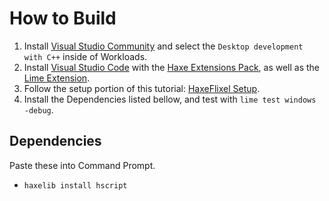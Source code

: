 # How to Build
1. Install [Visual Studio Community](https://visualstudio.microsoft.com/vs/community/) and select the `Desktop development with C++` inside of Workloads.
2. Install [Visual Studio Code](https://code.visualstudio.com/) with the [Haxe Extensions Pack](https://marketplace.visualstudio.com/items?itemName=vshaxe.haxe-extension-pack), as well as the [Lime Extension](https://marketplace.visualstudio.com/items?itemName=openfl.lime-vscode-extension).
3. Follow the setup portion of this tutorial: [HaxeFlixel Setup](https://haxeflixel.com/documentation/getting-started/).
4. Install the Dependencies listed bellow, and test with `lime test windows -debug`.

## Dependencies
Paste these into Command Prompt.
- `haxelib install hscript`